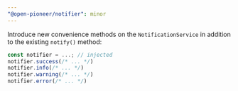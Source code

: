 ```yaml
---
"@open-pioneer/notifier": minor
---
```


Introduce new convenience methods on the `NotificationService` in addition to the existing `notify()` method:

```js
const notifier = ...; // injected
notifier.success(/* ... */)
notifier.info(/* ... */)
notifier.warning(/* ... */)
notifier.error(/* ... */)
```
